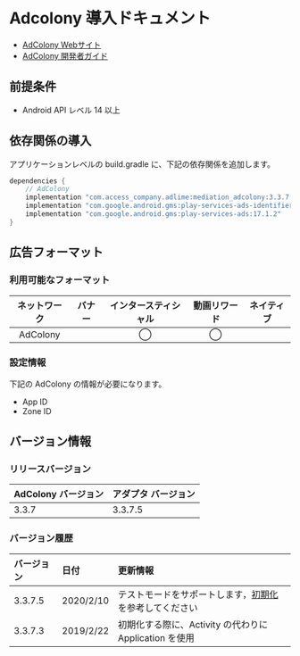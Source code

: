 # Adcolony 導入ドキュメント
- [AdColony Webサイト](https://www.adcolony.com/publishers/)
- [AdColony 開発者ガイド](https://github.com/AdColony/AdColony-Android-SDK-3/wiki/Project-Setup)

## 前提条件
- Android API レベル 14 以上

## 依存関係の導入
アプリケーションレベルの build.gradle に、下記の依存関係を追加します。

```java
dependencies {
    // AdColony
    implementation "com.access_company.adlime:mediation_adcolony:3.3.7.5"
    implementation "com.google.android.gms:play-services-ads-identifier:16.0.0"
    implementation "com.google.android.gms:play-services-ads:17.1.2"
}
```

## 広告フォーマット

### 利用可能なフォーマット

|ネットワーク |バナー|インタースティシャル|動画リワード|ネイティブ|
|:------: |:---:|:----------:|:------:|:----:|
|AdColony|      | ◯          |◯       |      |

### 設定情報
下記の AdColony の情報が必要になります。
- App ID  
- Zone ID  

## バージョン情報

### リリースバージョン
| AdColony バージョン | アダプタ バージョン|
|:----------------|:-------------|
|3.3.7             |3.3.7.5        |

### バージョン履歴
| バージョン  | 日付        | 更新情報            |
|:---------|:------------|:--------------------|
|3.3.7.5    |2020/2/10  |テストモードをサポートします，[初期化](./init.md)を参考してください |
|3.3.7.3    |2019/2/22  |初期化する際に、Activity の代わりに Application を使用 |
